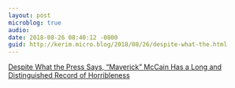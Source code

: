 ```yaml
---
layout: post
microblog: true
audio: 
date: 2018-08-26 08:40:12 -0800
guid: http://kerim.micro.blog/2018/08/26/despite-what-the.html
---
```

[Despite What the Press Says, “Maverick” McCain Has a Long and Distinguished Record of Horribleness](https://theintercept.com/2017/07/27/john-mccain-fake-maverick-horrible-record/)
